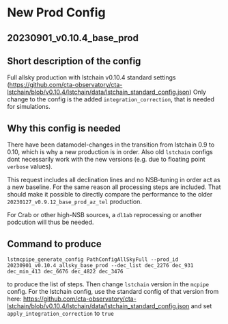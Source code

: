 # New Prod Config

## 20230901_v0.10.4_base_prod

## Short description of the config

Full allsky production with lstchain v0.10.4 standard settings (https://github.com/cta-observatory/cta-lstchain/blob/v0.10.4/lstchain/data/lstchain_standard_config.json)
Only change to the config is the added `integration_correction`, that is needed for
simulations.

## Why this config is needed

There have been datamodel-changes in the transition from lstchain 0.9 to 0.10, which is why a new production is in order.
Also old `lstchain` configs dont necessarily work with the new versions (e.g. due to floating point `verbose` values).

This request includes all declination lines and no NSB-tuning in order act as a new baseline.
For the same reason all processing steps are included.
That should make it possible to directly compare the performance to the older `20230127_v0.9.12_base_prod_az_tel` production.

For Crab or other high-NSB sources, a `dl1ab` reprocessing or another podcution will thus be needed.

## Command to produce
```
lstmcpipe_generate_config PathConfigAllSkyFull --prod_id 20230901_v0.10.4_allsky_base_prod --dec_list dec_2276 dec_931 dec_min_413 dec_6676 dec_4822 dec_3476
```
to produce the list of steps.
Then change `lstchain` version in the `mcpipe` config.
For the lstchain config, use the standard config of that version from here:
https://github.com/cta-observatory/cta-lstchain/blob/v0.10.4/lstchain/data/lstchain_standard_config.json
and set `apply_integration_correction` to `true`
